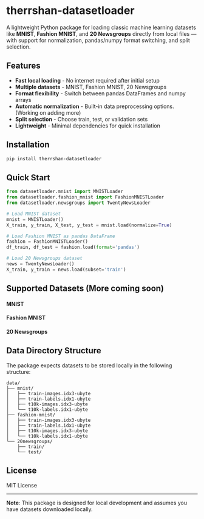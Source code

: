 # therrshan-datasetloader

A lightweight Python package for loading classic machine learning datasets like **MNIST**, **Fashion MNIST**, and **20 Newsgroups** directly from local files — with support for normalization, pandas/numpy format switching, and split selection.

## Features

- **Fast local loading** - No internet required after initial setup
- **Multiple datasets** - MNIST, Fashion MNIST, 20 Newsgroups
- **Format flexibility** - Switch between pandas DataFrames and numpy arrays
- **Automatic normalization** - Built-in data preprocessing options. (Working on adding more)
- **Split selection** - Choose train, test, or validation sets
- **Lightweight** - Minimal dependencies for quick installation

## Installation

```bash
pip install therrshan-datasetloader
```

## Quick Start

```python
from datasetloader.mnist import MNISTLoader
from datasetloader.fashion_mnist import FashionMNISTLoader
from datasetloader.newsgroups import TwentyNewsLoader

# Load MNIST dataset
mnist = MNISTLoader()
X_train, y_train, X_test, y_test = mnist.load(normalize=True)

# Load Fashion MNIST as pandas DataFrame
fashion = FashionMNISTLoader()
df_train, df_test = fashion.load(format='pandas')

# Load 20 Newsgroups dataset
news = TwentyNewsLoader()
X_train, y_train = news.load(subset='train')
```

## Supported Datasets (More coming soon)

#### MNIST

#### Fashion MNIST

#### 20 Newsgroups


## Data Directory Structure

The package expects datasets to be stored locally in the following structure:

```
data/
├── mnist/
│   ├── train-images.idx3-ubyte
│   ├── train-labels.idx1-ubyte
│   ├── t10k-images.idx3-ubyte
│   └── t10k-labels.idx1-ubyte
├── fashion-mnist/
│   ├── train-images.idx3-ubyte
│   ├── train-labels.idx1-ubyte
│   ├── t10k-images.idx3-ubyte
│   └── t10k-labels.idx1-ubyte
└── 20newsgroups/
    ├── train/
    └── test/
```

## License

MIT License

---

**Note**: This package is designed for local development and assumes you have datasets downloaded locally.